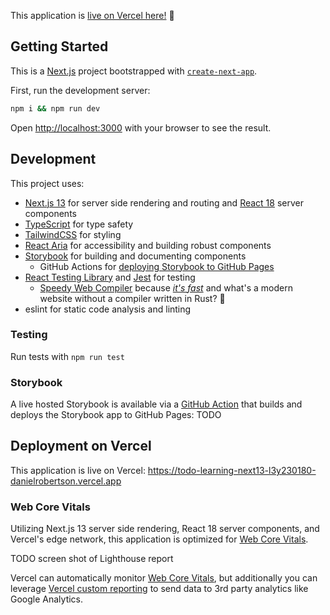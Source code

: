 This application is [live on Vercel here!](https://todo-learning-next13-l3y230180-danielrobertson.vercel.app/) 🚀

## Getting Started

This is a [Next.js](https://nextjs.org/) project bootstrapped with [`create-next-app`](https://github.com/vercel/next.js/tree/canary/packages/create-next-app).

First, run the development server:

```bash
npm i && npm run dev
```

Open [http://localhost:3000](http://localhost:3000) with your browser to see the result.

## Development

This project uses:

- [Next.js 13](https://nextjs.org/) for server side rendering and routing and [React 18](https://react.dev/blog/2022/03/29/react-v18) server components
- [TypeScript](https://www.typescriptlang.org/) for type safety
- [TailwindCSS](https://tailwindcss.com/) for styling
- [React Aria](https://react-spectrum.adobe.com/react-aria/) for accessibility and building robust components
- [Storybook](https://storybook.js.org/) for building and documenting components
  - GitHub Actions for [deploying Storybook to GitHub Pages](.github/workflows/deploy-storybook)
- [React Testing Library](https://testing-library.com/docs/react-testing-library/intro/) and [Jest](https://jestjs.io/) for testing
  - [Speedy Web Compiler](https://swc.rs/) because _[it's fast](https://www.jameslmilner.com/posts/speeding-up-typescript-jest-tests/#:~:text=This%20indicates%20that%20swc%2Fjest,fast%20feedback%20on%20code%20changes.)_ and what's a modern website without a compiler written in Rust? 🦀
- eslint for static code analysis and linting

### Testing

Run tests with `npm run test`

### Storybook

A live hosted Storybook is available via a [GitHub Action](.github/workflows/deploy-storybook) that builds and deploys the Storybook app to GitHub Pages: TODO

## Deployment on Vercel

This application is live on Vercel: https://todo-learning-next13-l3y230180-danielrobertson.vercel.app

### Web Core Vitals

Utilizing Next.js 13 server side rendering, React 18 server components, and Vercel's edge network, this application is optimized for [Web Core Vitals](https://web.dev/vitals/).

TODO screen shot of Lighthouse report

Vercel can automatically monitor [Web Core Vitals](https://web.dev/vitals/), but additionally you can leverage [Vercel custom reporting](https://nextjs.org/learn/seo/monitor/custom-reporting) to send data to 3rd party analytics like Google Analytics.
